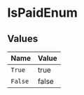 # IsPaidEnum


## Values

| Name    | Value   |
| ------- | ------- |
| `True`  | true    |
| `False` | false   |